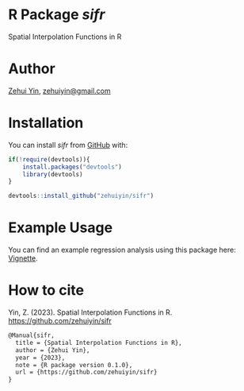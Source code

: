 
# R Package *sifr*

Spatial Interpolation Functions in R

# Author

[Zehui Yin](https://zehuiyin.github.io/), <zehuiyin@gmail.com>

# Installation

You can install *sifr* from [GitHub](https://github.com/) with:

``` r
if(!require(devtools)){
    install.packages("devtools")
    library(devtools)
}

devtools::install_github("zehuiyin/sifr")
```

# Example Usage

You can find an example regression analysis using this package here:
[Vignette](https://zehuiyin.github.io/sifr/).

# How to cite

Yin, Z. (2023). Spatial Interpolation Functions in R.
<https://github.com/zehuiyin/sifr>

``` latex
@Manual{sifr,
  title = {Spatial Interpolation Functions in R},
  author = {Zehui Yin},
  year = {2023},
  note = {R package version 0.1.0},
  url = {https://github.com/zehuiyin/sifr}
}
```
